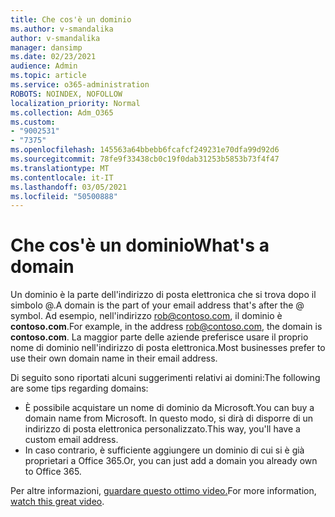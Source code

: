 ```yaml
---
title: Che cos'è un dominio
ms.author: v-smandalika
author: v-smandalika
manager: dansimp
ms.date: 02/23/2021
audience: Admin
ms.topic: article
ms.service: o365-administration
ROBOTS: NOINDEX, NOFOLLOW
localization_priority: Normal
ms.collection: Adm_O365
ms.custom:
- "9002531"
- "7375"
ms.openlocfilehash: 145563a64bbebb6fcafcf249231e70dfa99d92d6
ms.sourcegitcommit: 78fe9f33438cb0c19f0dab31253b5853b73f4f47
ms.translationtype: MT
ms.contentlocale: it-IT
ms.lasthandoff: 03/05/2021
ms.locfileid: "50500888"
---
```

# <a name="whats-a-domain"></a><span data-ttu-id="b487a-102">Che cos'è un dominio</span><span class="sxs-lookup"><span data-stu-id="b487a-102">What's a domain</span></span>

<span data-ttu-id="b487a-103">Un dominio è la parte dell'indirizzo di posta elettronica che si trova dopo il simbolo @.</span><span class="sxs-lookup"><span data-stu-id="b487a-103">A domain is the part of your email address that's after the @ symbol.</span></span> <span data-ttu-id="b487a-104">Ad esempio, nell'indirizzo rob@contoso.com, il dominio è **contoso.com**.</span><span class="sxs-lookup"><span data-stu-id="b487a-104">For example, in the address rob@contoso.com, the domain is **contoso.com**.</span></span> <span data-ttu-id="b487a-105">La maggior parte delle aziende preferisce usare il proprio nome di dominio nell'indirizzo di posta elettronica.</span><span class="sxs-lookup"><span data-stu-id="b487a-105">Most businesses prefer to use their own domain name in their email address.</span></span>

<span data-ttu-id="b487a-106">Di seguito sono riportati alcuni suggerimenti relativi ai domini:</span><span class="sxs-lookup"><span data-stu-id="b487a-106">The following are some tips regarding domains:</span></span>

- <span data-ttu-id="b487a-107">È possibile acquistare un nome di dominio da Microsoft.</span><span class="sxs-lookup"><span data-stu-id="b487a-107">You can buy a domain name from Microsoft.</span></span> <span data-ttu-id="b487a-108">In questo modo, si dirà di disporre di un indirizzo di posta elettronica personalizzato.</span><span class="sxs-lookup"><span data-stu-id="b487a-108">This way, you'll have a custom email address.</span></span>
- <span data-ttu-id="b487a-109">In caso contrario, è sufficiente aggiungere un dominio di cui si è già proprietari a Office 365.</span><span class="sxs-lookup"><span data-stu-id="b487a-109">Or, you can just add a domain you already own to Office 365.</span></span>

<span data-ttu-id="b487a-110">Per altre informazioni, [guardare questo ottimo video.](https://www.youtube.com/watch)</span><span class="sxs-lookup"><span data-stu-id="b487a-110">For more information, [watch this great video](https://www.youtube.com/watch).</span></span>